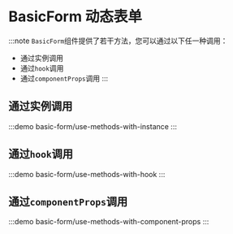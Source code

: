 # BasicForm 动态表单

:::note
`BasicForm`组件提供了若干方法，您可以通过以下任一种调用：

- 通过实例调用
- 通过`hook`调用
- 通过`componentProps`调用
  :::

## 通过实例调用

:::demo
basic-form/use-methods-with-instance
:::

## 通过`hook`调用

:::demo
basic-form/use-methods-with-hook
:::

## 通过`componentProps`调用

:::demo
basic-form/use-methods-with-component-props
:::
